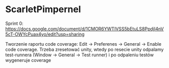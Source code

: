 # ScarletPimpernel

Sprint 0: https://docs.google.com/document/d/1CMOR6YWTIVSS5bEtuLS8PpdjI4nV5cT-OWYcPuax4yo/edit?usp=sharing

Tworzenie raportu code coverage: Edit -> Preferenes -> General -> Enable code coverage.
Trzeba zresetować unity, wtedy po resecie unity odpalamy test-runnera (Window -> General -> Test runner) i po odpaleniu testów wygeneruje coverage
